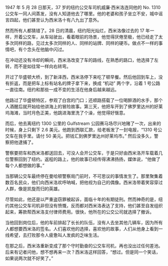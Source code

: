 <p>1947 年 5 月 28 日那天，37 岁的纽约公交车司机威廉·西米洛连同他的 No. 1310 公交车一同人间蒸发，没有人知道他去了哪里。他的老婆和孩子坐立不安，城中谣言四起，他们甚至认为西米洛十有八九出了意外。</p>
<p>然而所有人都猜错了。28 日的清晨，纽约阳光灿烂，西米洛像过去的 17 年一样，开着公交车，从车站驶出，看着眼前的场景，他觉得厌倦至极，他已经走了太多次同样的路，见过太多次同样的人、同样的站牌、同样的硬币。做点不一样的事情吧，有个念头在他脑中闪过。</p>
<p>在冲动还没有冷却的瞬间，西米洛改变了车的路线，在熟悉的路口，他选择了左转，而不是如往常一样向右转弯。</p>
<p>开过了华盛顿大桥，到了新泽西，西米洛停下来吃了顿早餐。然后他回到车上，没有折返，而是把车上标有站名的牌子拿下来，换成 “机动” 两个字，沿着 1 号公路一直往南。纽约和那些一成不变的生活在他身后越来越远。</p>
<p>他路过了华盛顿特区，参观了白宫的门口；还顺路搭载了一位喝醉酒的水手，那个人酒醒后就开始给他讲海上的冒险故事。第三天，他把车开到了佛罗里达州的好莱坞海滩，当时月色正美，他跳进海里洗了个澡，他觉得好惬意。</p>
<p>而后，他去离纽约 1300 公里的 Gulfstream 公园赛马场尽兴地赌了一次，出来的时候，身上只剩下 2.6 美元。他跑到西联汇款，给老板发了一封电报，“1310 号公交车在我手里。请付 50 美元。把钱汇到佛罗里达州好莱坞市。” 然后没多久，警察把他逮捕了。</p>
<p>警察要把车和西米洛都送回去，可没人会开公交车，于是只好由西米洛开车载着几位警察回到了纽约。返程的路上，他的故事已经传得沸沸扬扬，媒体说，“他做了每个人都想做的事。”</p>
<p>当那辆公交车最终停在曼哈顿警察局门前时，不可思议的事情发生了。那里聚集着数百名民众，他们向西米洛欢呼呐喊，把他视为自己的偶像。西米洛带着笑容穿过人群，像是凯旋而归的英雄。</p>
<p>尽管如此，他还是以严重盗窃罪被起诉，面临十年的有期徒刑。然而神奇的是，纽约其他公交车司机非但没有愤慨，反而都对西米洛表达了支持，他们甚至自发组织起来，筹款帮西米洛支付律师费用。很快，他所在的公交公司就选择了撤诉。</p>
<p>当他回到岗位后，他的车前排起了长长的队伍，没有人去坐其他几辆车，因为所有人都想要西米洛的签名。人们喜欢他的选择，喜欢他的故事，人们从他身上看到一线希望，去打败那令人疲惫叫人发疯的乏味生活。</p>
<p>在那之后，西米洛重新变成了那个守时勤奋的公交车司机，再也没出过任何差池。后来有记者问他，想不想再来一次？西米洛这样回答，“想过。但是同一个笑话，如果说两次就不好笑了。”</p>
